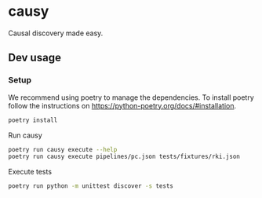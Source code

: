 # causy

Causal discovery made easy.

## Dev usage

### Setup
We recommend using poetry to manage the dependencies. To install poetry follow the instructions on https://python-poetry.org/docs/#installation.

```bash
poetry install
```

Run causy
```bash
poetry run causy execute --help
poetry run causy execute pipelines/pc.json tests/fixtures/rki.json
```

Execute tests
```bash
poetry run python -m unittest discover -s tests
```
